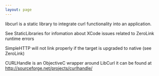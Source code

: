 ```yaml
---
layout: page
---
```


libcurl is a static library to integrate curl functionality into an application.

See StaticLibraries for infomation about XCode issues related to ZeroLink runtime errors

SimpleHTTP will not link properly if the target is upgraded to native (see ZeroLink)

CURLHandle is an ObjectiveC wrapper around LibCurl it can be found at http://sourceforge.net/projects/curlhandle/
